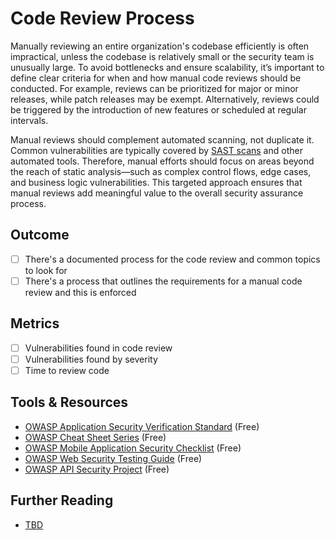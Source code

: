 # Code Review Process

Manually reviewing an entire organization's codebase efficiently is often impractical, unless the codebase is relatively small or the security team is unusually large. To avoid bottlenecks and ensure scalability, it’s important to define clear criteria for when and how manual code reviews should be conducted. For example, reviews can be prioritized for major or minor releases, while patch releases may be exempt. Alternatively, reviews could be triggered by the introduction of new features or scheduled at regular intervals.

Manual reviews should complement automated scanning, not duplicate it. Common vulnerabilities are typically covered by [SAST scans](../devsecops/sast-scans.md) and other automated tools. Therefore, manual efforts should focus on areas beyond the reach of static analysis—such as complex control flows, edge cases, and business logic vulnerabilities. This targeted approach ensures that manual reviews add meaningful value to the overall security assurance process.

## Outcome

- [ ] There's a documented process for the code review and common topics to look for
- [ ] There's a process that outlines the requirements for a manual code review and this is enforced

## Metrics

- [ ] Vulnerabilities found in code review
- [ ] Vulnerabilities found by severity
- [ ] Time to review code

## Tools & Resources

- [OWASP Application Security Verification Standard](https://owasp.org/www-project-application-security-verification-standard/) (Free)
- [OWASP Cheat Sheet Series](https://owasp.org/www-project-cheat-sheets/) (Free)
- [OWASP Mobile Application Security Checklist](https://mas.owasp.org/checklists/MASVS-PLATFORM/) (Free)
- [OWASP Web Security Testing Guide](https://owasp.org/www-project-web-security-testing-guide/) (Free)
- [OWASP API Security Project](https://owasp.org/www-project-api-security/) (Free)

## Further Reading

- [TBD](http://example.com)
